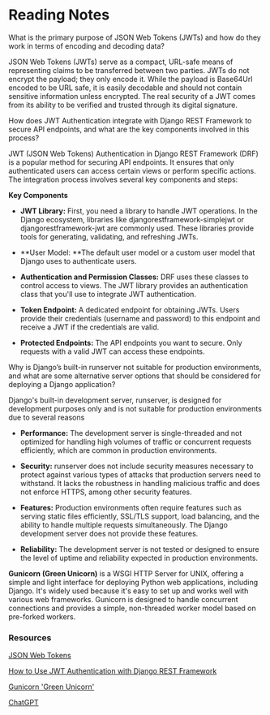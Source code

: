 # Reading Notes

What is the primary purpose of JSON Web Tokens (JWTs) and how do they work in terms of encoding and decoding data?

JSON Web Tokens (JWTs) serve as a compact, URL-safe means of representing claims to be transferred between two parties. JWTs do not encrypt the payload; they only encode it. While the payload is Base64Url encoded to be URL safe, it is easily decodable and should not contain sensitive information unless encrypted. The real security of a JWT comes from its ability to be verified and trusted through its digital signature.

How does JWT Authentication integrate with Django REST Framework to secure API endpoints, and what are the key components involved in this process?

JWT (JSON Web Tokens) Authentication in Django REST Framework (DRF) is a popular method for securing API endpoints. It ensures that only authenticated users can access certain views or perform specific actions. The integration process involves several key components and steps:

**Key Components**

* **JWT Library:** First, you need a library to handle JWT operations. In the Django ecosystem, libraries like djangorestframework-simplejwt or djangorestframework-jwt are commonly used. These libraries provide tools for generating, validating, and refreshing JWTs.

*  **User Model: **The default user model or a custom user model that Django uses to authenticate users.

* **Authentication and Permission Classes:** DRF uses these classes to control access to views. The JWT library provides an authentication class that you'll use to integrate JWT authentication.
  
* **Token Endpoint:** A dedicated endpoint for obtaining JWTs. Users provide their credentials (username and password) to this endpoint and receive a JWT if the credentials are valid.

* **Protected Endpoints:** The API endpoints you want to secure. Only requests with a valid JWT can access these endpoints.

Why is Django’s built-in runserver not suitable for production environments, and what are some alternative server options that should be considered for deploying a Django application?

Django's built-in development server, runserver, is designed for development purposes only and is not suitable for production environments due to several reasons

* **Performance:** The development server is single-threaded and not optimized for handling high volumes of traffic or concurrent requests efficiently, which are common in production environments.

* **Security:** runserver does not include security measures necessary to protect against various types of attacks that production servers need to withstand. It lacks the robustness in handling malicious traffic and does not enforce HTTPS, among other security features.

* **Features:** Production environments often require features such as serving static files efficiently, SSL/TLS support, load balancing, and the ability to handle multiple requests simultaneously. The Django development server does not provide these features.

* **Reliability:** The development server is not tested or designed to ensure the level of uptime and reliability expected in production environments.

**Gunicorn (Green Unicorn)** is a WSGI HTTP Server for UNIX, offering a simple and light interface for deploying Python web applications, including Django. It's widely used because it's easy to set up and works well with various web frameworks. Gunicorn is designed to handle concurrent connections and provides a simple, non-threaded worker model based on pre-forked workers.

### Resources

[JSON Web Tokens](https://jwt.io/introduction/)

[How to Use JWT Authentication with Django REST Framework](https://simpleisbetterthancomplex.com/tutorial/2018/12/19/how-to-use-jwt-authentication-with-django-rest-framework.html)

[Gunicorn 'Green Unicorn' ](https://gunicorn.org/)

[ChatGPT](https://chat.openai.com/)